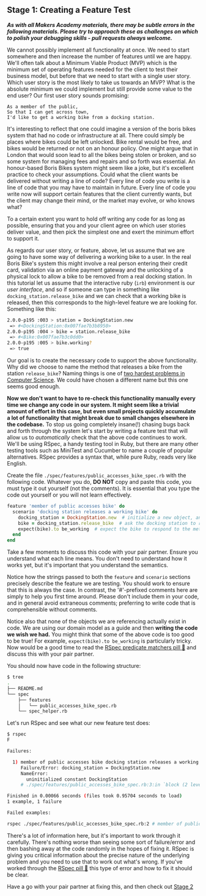 ## Stage 1: Creating a Feature Test

***As with all Makers Academy materials, there may be subtle errors in the following materials.  Please try to approach these as challenges on which to polish your debugging skills - pull requests always welcome.***

We cannot possibly implement all functionality at once. We need to start somewhere and then increase the number of features until we are happy.  We'll often talk about a Minimum Viable Product (MVP) which is the minimum set of operating features needed for the client to test their business model, but before that we need to start with a single user story.  Which user story is the most likely to take us towards an MVP? What is the absolute minimum we could implement but still provide some value to the end user? Our first user story sounds promising:

```
As a member of the public,
So that I can get across town,
I'd like to get a working bike from a docking station.
```

It's interesting to reflect that one could imagine a version of the boris bikes system that had no code or infrastructure at all.  There could simply be places where bikes could be left unlocked.  Bike rental would be free, and bikes would be returned or not on an honour policy.  One might argue that in London that would soon lead to all the bikes being stolen or broken, and so some system for managing fees and repairs and so forth was essential.  An honour-based Boris Bikes system might seem like a joke, but it's excellent practice to check your assumptions.  Could what the client wants be delivered without writing a line of code?  Every line of code you write is a line of code that you may have to maintain in future. Every line of code you write now will support certain features that the client currently wants, but the client may change their mind, or the market may evolve, or who knows what?

To a certain extent you want to hold off writing any code for as long as possible, ensuring that you and your client agree on which user stories deliver value, and then pick the simplest one and exert the minimum effort to support it.

As regards our user story, or feature, above, let us assume that we are going to have some way of delivering a working bike to a user.  In the real Boris Bike's system this might involve a real person entering their credit card, validation via an online payment gateway and the unlocking of a physical lock to allow a bike to be removed from a real docking station.  In this tutorial let us assume that the interactive ruby (`irb`) environment is our *user interface*, and so if someone can type in something like `docking_station.release_bike` and we can check that a working bike is released, then this corresponds to the high-level feature we are looking for.  Something like this:

```sh
2.0.0-p195 :003 > station = DockingStation.new
 => #<DockingStation:0x007fae7b3b8950>
2.0.0-p195 :004 > bike = station.release_bike
 => #<Bike:0x007fae7b3c0dd0>
2.0.0-p195 :005 > bike.working?
 => true
```

Our goal is to create the necessary code to support the above functionality.  Why did we choose to name the method that releases a bike from the station `release_bike`? Naming things is one of [two hardest problems in Computer Science](http://martinfowler.com/bliki/TwoHardThings.html). We could have chosen a different name but this one seems good enough.

**Now we don't want to have to re-check this functionality manually every time we change any code in our system.  It might seem like a trivial amount of effort in this case, but even small projects quickly accumulate a lot of functionality that might break due to small changes elsewhere in the codebase.**  To stop us going completely insane(!) chasing bugs back and forth through the system let's start by writing a feature test that will allow us to *automatically* check that the above code continues to work.  We'll be using RSpec, a handy testing tool in Ruby, but there are many other testing tools such as MiniTest and Cucumber to name a couple of popular alternatives.  RSpec provides a syntax that, while pure Ruby, reads very like English.

Create the file `./spec/features/public_accesses_bike_spec.rb` with the following code. Whatever you do, **DO NOT** copy and paste this code, you must type it out yourself (not the comments).  It is essential that you type the code out yourself or you will not learn effectively.

```ruby
feature 'member of public accesses bike' do
  scenario 'docking station releases a working bike' do
    docking_station = DockingStation.new  # initialize a new object, an instance of the DockingStation class
    bike = docking_station.release_bike  # ask the docking station to release a bike
    expect(bike).to be_working  # expect the bike to respond to the method 'working?' with true
  end
end
```

Take a few moments to discuss this code with your pair partner.  Ensure you understand what each line means.  You don't need to understand how it works yet, but it's important that you understand the semantics.

Notice how the strings passed to both the `feature` and `scenario` sections precisely describe the feature we are testing.  You should work to ensure that this is always the case.  In contrast, the '#'-prefixed comments here are simply to help you first time around.  Please don't include them in your code, and in general avoid extraneous comments; preferring to write code that is comprehensible without comments.

Notice also that none of the objects we are referencing actually exist in code.  We are using our domain model as a guide and then **writing the code we wish we had.** You might think that some of the above code is too good to be true!  For example, `expect(bike).to be_working` is particularly tricky.  Now would be a good time to read the [RSpec predicate matchers pill :pill:](../pills/rspec_predicate.md) and discuss this with your pair partner.


You should now have code in the following structure:

```sh
$ tree
.
├── README.md
└── spec
    ├── features
    │   └── public_accesses_bike_spec.rb
    └── spec_helper.rb
```

Let's run RSpec and see what our new feature test does:
```sh
$ rspec
F

Failures:

  1) member of public accesses bike docking station releases a working bike
     Failure/Error: docking_station = DockingStation.new
     NameError:
       uninitialized constant DockingStation
     # ./spec/features/public_accesses_bike_spec.rb:3:in `block (2 levels) in <top (required)>'

Finished in 0.00066 seconds (files took 0.95704 seconds to load)
1 example, 1 failure

Failed examples:

rspec ./spec/features/public_accesses_bike_spec.rb:2 # member of public accesses bike docking station releases a working bike
```

There's a lot of information here, but it's important to work through it carefully.  There's nothing worse than seeing some sort of failure/error and then bashing away at the code randomly in the hopes of fixing it.  RSpec is giving you critical information about the precise nature of the underlying problem and you need to use that to work out what's wrong.  If you've worked through the [RSpec pill :pill:](../pills/rspec.md) this type of error and how to fix it should be clear.

Have a go with your pair partner at fixing this, and then check out [Stage 2](boris_bikes_stage_2.md)
